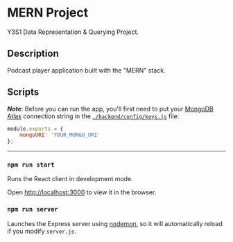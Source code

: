 # MERN Project

Y3S1 Data Representation & Querying Project.

## Description

Podcast player application built with the "MERN" stack.

## Scripts

**_Note_**: Before you can run the app, you'll first need to put your [MongoDB Atlas](https://www.mongodb.com/cloud/atlas) connection string in the [`./backend/config/keys.js`](./backend/config/keys.js) file:

```javascript
module.exports = {
    mongoURI: 'YOUR_MONGO_URI'
};
```

---

### `npm run start`

Runs the React client in development mode.

Open [http://localhost:3000](http://localhost:3000) to view it in the browser.

### `npm run server`

Launches the Express server using [nodemon](https://www.npmjs.com/package/nodemon), so it will automatically reload if you modify `server.js`.
